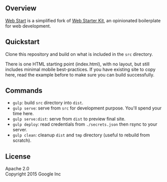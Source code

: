 
## Overview

[Web Start](https://github.com/metrofx/webstart) is a simplified fork of [Web Starter Kit](https://developers.google.com/web/tools/starter-kit/), an opinionated boilerplate for web development. 

## Quickstart

Clone this repository and build on what is included in the `src` directory. 

There is one HTML starting point (index.html), with no layout, but still includes minimal mobile best-practices.
If you have existing site to copy here, read the example before to make sure you can build successfully.

## Commands

- `gulp`: build `src` directory into `dist`.
- `gulp serve`: serve from `src` for development purpose. You'll spend your time here.
- `gulp serve:dist`: serve from `dist` to preview final site.
- `gulp deploy`: read credentials from `./secrets.json` then rsync to your server.
- `gulp clean`: cleanup `dist` and `tmp` directory (useful to rebuild from scratch).

## License

Apache 2.0  
Copyright 2015 Google Inc
